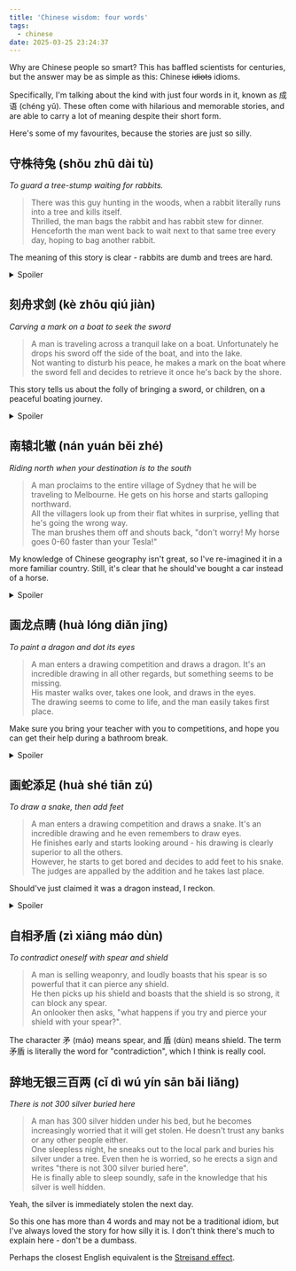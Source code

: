 ```yaml
---
title: 'Chinese wisdom: four words'
tags:
  - chinese
date: 2025-03-25 23:24:37
---
```



Why are Chinese people so smart? This has baffled scientists for centuries, 
but the answer may be as simple as this: Chinese ~~idiots~~ idioms.

Specifically, I'm talking about the kind with just four words in it, known 
as 成语 (chéng yǔ). These often come with hilarious and memorable stories, and 
are able to carry a lot of meaning despite their short form.

Here's some of my favourites, because the stories are just so silly.

## 守株待兔 (shǒu zhū dài tù)
_To guard a tree-stump waiting for rabbits._

> There was this guy hunting in the woods, when a rabbit literally runs 
> into a tree and kills itself. <br>
> Thrilled, the man bags the rabbit and has rabbit stew for dinner. <br>
> Henceforth the man went back to wait next to that same tree every day, hoping
> to bag another rabbit.

The meaning of this story is clear - rabbits are dumb and trees are hard.

<details>
  <summary>Spoiler</summary>
  <p>Okay fine, the real meaning is that sometimes things happen purely due 
to luck or coincidence, and shouldn't be assumed to be caused by some action 
of your own. Or perhaps the meaning is that we shouldn't rely on luck, but 
rather hard work and persistence.</p>
</details>

## 刻舟求剑 (kè zhōu qiú jiàn)
_Carving a mark on a boat to seek the sword_

> A man is traveling across a tranquil lake on a boat. Unfortunately he 
> drops his sword off the side of the boat, and into the lake.<br>
> Not wanting to disturb his peace, he makes a mark on the boat where the 
> sword fell and decides to retrieve it once he's back by the shore.

This story tells us about the folly of bringing a sword, or children, on a 
peaceful boating journey.

<details>
  <summary>Spoiler</summary>
  <p>This is one of the more easily applicable idioms. It reminds us to revise
our approach in the face of changing context and circumstances.</p>
</details>

## 南辕北辙 (nán yuán běi zhé)
_Riding north when your destination is to the south_

> A man proclaims to the entire village of Sydney that he will be traveling to 
> Melbourne. He gets on his horse and starts galloping northward.<br>
> All the villagers look up from their flat whites in surprise, yelling that 
> he's going the wrong way.<br>
> The man brushes them off and shouts back, "don't worry! My horse goes 0-60 
> faster than your Tesla!"

My knowledge of Chinese geography isn't great, so I've re-imagined it in a 
more familiar country. Still, it's clear that he should've bought a car 
instead of a horse.

<details>
  <summary>Spoiler</summary>
  <p>Another easily applicable idiom. It's more important to ensure that you 
are making headway in the right direction towards your goal than to move 
quickly. In fact, moving quickly while moving in the wrong direction only 
compounds the problem.</p>
</details>

## 画龙点睛 (huà lóng diǎn jīng)
_To paint a dragon and dot its eyes_

> A man enters a drawing competition and draws a dragon. It's an incredible 
> drawing in all other regards, but something seems to be missing.<br>
> His master walks over, takes one look, and draws in the eyes.<br>
> The drawing seems to come to life, and the man easily takes first place.<br>

Make sure you bring your teacher with you to competitions, and hope you can 
get their help during a bathroom break.

<details>
  <summary>Spoiler</summary>
  <p>This idiom refers to the finishing touch that ties everything together, 
or elevates something from good to great. It's a good one to use as a 
compliment when someone makes a good suggestion or amendment to an idea.</p>
</details>

## 画蛇添足 (huà shé tiān zú)
_To draw a snake, then add feet_

> A man enters a drawing competition and draws a snake. It's an incredible 
> drawing and he even remembers to draw eyes.<br>
> He finishes early and starts looking around - his drawing is clearly 
> superior to all the others.<br>
> However, he starts to get bored and decides to add feet to his snake. The 
> judges are 
> appalled by the addition and he takes last place.

Should've just claimed it was a dragon instead, I reckon.

<details>
  <summary>Spoiler</summary>
  <p>This idiom is almost a direct counterpoint to the one above. It 
describes an unnecessary addition that ultimately ruins the original idea. 
It can also be used to caution against overconfidence and showing off 
unnecessarily.</p>
</details>

## 自相矛盾 (zì xiāng máo dùn)
_To contradict oneself with spear and shield_

> A man is selling weaponry, and loudly boasts that his spear is so powerful 
> that it can pierce any shield.<br>
> He then picks up his shield and boasts that the shield is so strong, it 
> can block any spear.<br>
> An onlooker then asks, "what happens if you try and pierce your shield 
> with your spear?".

The character 矛 (máo) means spear, and 盾 (dùn) means shield. The term 矛盾 is literally 
the word for "contradiction", which I think is really cool.

## 辞地无银三百两 (cǐ dì wú yín sān bǎi liǎng)
_There is not 300 silver buried here_

> A man has 300 silver hidden under his bed, but he becomes increasingly 
> worried that it will get stolen. He doesn't trust any banks or any other 
> people either.<br>
> One sleepless night, he sneaks out to the local park and buries 
> his silver under a tree. Even then he is worried, so he erects a sign and 
> writes "there is not 300 silver buried here".<br>
> He is finally able to sleep soundly, safe in the knowledge that his silver 
> is well hidden.

Yeah, the silver is immediately stolen the next day.

So this one has more than 4 words and may not be a traditional idiom, but 
I've always loved the story for how silly it is. I don't think there's much 
to explain here - don't be a dumbass.

Perhaps the closest English equivalent is the
[Streisand effect](https://en.wikipedia.org/wiki/Streisand_effect).


